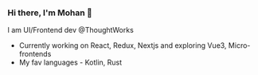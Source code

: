 ### Hi there, I'm Mohan 👋

I am UI/Frontend dev @ThoughtWorks

- Currently working on React, Redux, Nextjs and exploring Vue3, Micro-frontends 
- My fav languages - Kotlin, Rust




<!--
**mohandere/mohandere** is a ✨ _special_ ✨ repository because its `README.md` (this file) appears on your GitHub profile.

Here are some ideas to get you started:

- 🔭 I’m currently working on ...
- 🌱 I’m currently learning ...
- 👯 I’m looking to collaborate on ...
- 🤔 I’m looking for help with ...
- 💬 Ask me about ...
- 📫 How to reach me: ...
- 😄 Pronouns: ...
- ⚡ Fun fact: ...
-->
